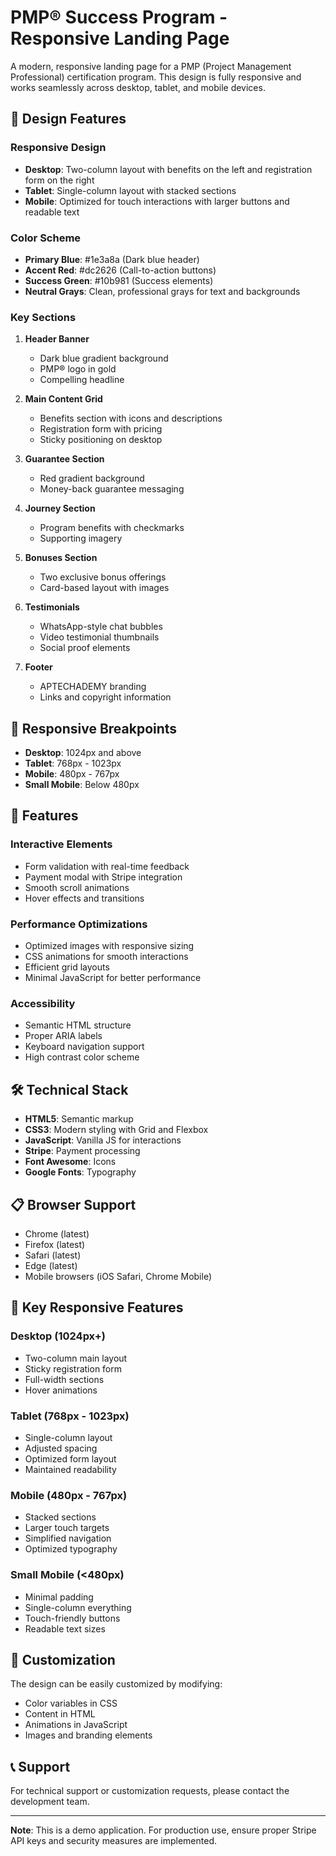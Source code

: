 # PMP® Success Program - Responsive Landing Page

A modern, responsive landing page for a PMP (Project Management Professional) certification program. This design is fully responsive and works seamlessly across desktop, tablet, and mobile devices.

## 🎨 Design Features

### Responsive Design
- **Desktop**: Two-column layout with benefits on the left and registration form on the right
- **Tablet**: Single-column layout with stacked sections
- **Mobile**: Optimized for touch interactions with larger buttons and readable text

### Color Scheme
- **Primary Blue**: #1e3a8a (Dark blue header)
- **Accent Red**: #dc2626 (Call-to-action buttons)
- **Success Green**: #10b981 (Success elements)
- **Neutral Grays**: Clean, professional grays for text and backgrounds

### Key Sections

1. **Header Banner**
   - Dark blue gradient background
   - PMP® logo in gold
   - Compelling headline

2. **Main Content Grid**
   - Benefits section with icons and descriptions
   - Registration form with pricing
   - Sticky positioning on desktop

3. **Guarantee Section**
   - Red gradient background
   - Money-back guarantee messaging

4. **Journey Section**
   - Program benefits with checkmarks
   - Supporting imagery

5. **Bonuses Section**
   - Two exclusive bonus offerings
   - Card-based layout with images

6. **Testimonials**
   - WhatsApp-style chat bubbles
   - Video testimonial thumbnails
   - Social proof elements

7. **Footer**
   - APTECHADEMY branding
   - Links and copyright information

## 📱 Responsive Breakpoints

- **Desktop**: 1024px and above
- **Tablet**: 768px - 1023px
- **Mobile**: 480px - 767px
- **Small Mobile**: Below 480px

## 🚀 Features

### Interactive Elements
- Form validation with real-time feedback
- Payment modal with Stripe integration
- Smooth scroll animations
- Hover effects and transitions

### Performance Optimizations
- Optimized images with responsive sizing
- CSS animations for smooth interactions
- Efficient grid layouts
- Minimal JavaScript for better performance

### Accessibility
- Semantic HTML structure
- Proper ARIA labels
- Keyboard navigation support
- High contrast color scheme

## 🛠️ Technical Stack

- **HTML5**: Semantic markup
- **CSS3**: Modern styling with Grid and Flexbox
- **JavaScript**: Vanilla JS for interactions
- **Stripe**: Payment processing
- **Font Awesome**: Icons
- **Google Fonts**: Typography

## 📋 Browser Support

- Chrome (latest)
- Firefox (latest)
- Safari (latest)
- Edge (latest)
- Mobile browsers (iOS Safari, Chrome Mobile)

## 🎯 Key Responsive Features

### Desktop (1024px+)
- Two-column main layout
- Sticky registration form
- Full-width sections
- Hover animations

### Tablet (768px - 1023px)
- Single-column layout
- Adjusted spacing
- Optimized form layout
- Maintained readability

### Mobile (480px - 767px)
- Stacked sections
- Larger touch targets
- Simplified navigation
- Optimized typography

### Small Mobile (<480px)
- Minimal padding
- Single-column everything
- Touch-friendly buttons
- Readable text sizes

## 🔧 Customization

The design can be easily customized by modifying:
- Color variables in CSS
- Content in HTML
- Animations in JavaScript
- Images and branding elements

## 📞 Support

For technical support or customization requests, please contact the development team.

---

**Note**: This is a demo application. For production use, ensure proper Stripe API keys and security measures are implemented. 